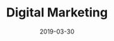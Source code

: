 ---
path: "/what-we-offer/digital-marketing"
date: "2019-03-30"
title: "Digital Marketing"
intro: "Our digital marketing methods are innovative and anticipate the intent of your customers and search engines."
statement: "We implement tailored digital marketing strategies that help you achieve tangible results."
category: "Services"
icon: 06
services: 
    - "Digital marketing strategy"
    - "SEO"
    - "PPC (Pay Per Click)"
    - "Display advertising"
    - "Social advertising"
---